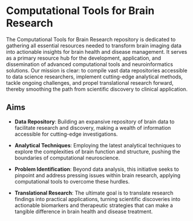 # Computational Tools for Brain Research

The Computational Tools for Brain Research repository is dedicated to gathering all essential resources needed to transform brain imaging data into actionable insights for brain health and disease management. It serves as a primary resource hub for the development, application, and dissemination of advanced computational tools and neuroinformatics solutions. Our mission is clear: to compile vast data repositories accessible to data science researchers, implement cutting-edge analytical methods, tackle ongoing challenges, and propel translational research forward, thereby smoothing the path from scientific discovery to clinical application.

## Aims

- **Data Repository**: Building an expansive repository of brain data to facilitate research and discovery, making a wealth of information accessible for cutting-edge investigations.

- **Analytical Techniques**: Employing the latest analytical techniques to explore the complexities of brain function and structure, pushing the boundaries of computational neuroscience.

- **Problem Identification**: Beyond data analysis, this initiative seeks to pinpoint and address pressing issues within brain research, applying computational tools to overcome these hurdles.

- **Translational Research**: The ultimate goal is to translate research findings into practical applications, turning scientific discoveries into actionable biomarkers and therapeutic strategies that can make a tangible difference in brain health and disease treatment.
